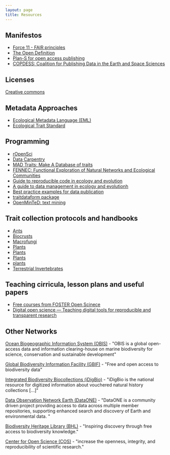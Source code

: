 ```yaml
--- 
layout: page 
title: Resources
---
```


## Manifestos
* [Force 11 - FAIR principles](https://www.force11.org/group/fairgroup/fairprinciples)
* [The Open Definition](https://opendefinition.org/)
* [Plan-S for open access publishing](https://www.coalition-s.org/)
* [COPDESS: Coalition for Publishing Data in the Earth and Space Sciences](http://www.copdess.org/enabling-fair-data-project/commitment-to-enabling-fair-data-in-the-earth-space-and-environmental-sciences/)

## Licenses
[Creative commons](https://creativecommons.org/licenses)

## Metadata Approaches

* [Ecological Metadata Language (EML)](https://knb.ecoinformatics.org/external//emlparser/docs/index.html)
* [Ecological Trait Standard](https://ecologicaltraitdata.github.io/ETS/)

## Programming

* [rOpenSci](ropensci.org)
* [Data Carpentry](https://datacarpentry.org/)
* [MAD Traits: Make A Database of traits](https://github.com/willpearse/MADtraits)
* [FENNEC: Functional Exploration of Natural Networks and Ecological Communities](https://fennec.readthedocs.io/en/latest/user.html#)
* [Guide to reproducible code in ecology and evolution](https://www.britishecologicalsociety.org/wp-content/uploads/2017/12/guide-to-reproducible-code.pdf)
* [A guide to data management in ecology and evolutionh](https://www.britishecologicalsociety.org/wp-content/uploads/Publ_Data-Management-Booklet.pdf)
* [Best practice examples for data publication](https://terminologies.gfbio.org/terms/ets/pages/bestpractice.html)
* [traitdataform package](https://CRAN.R-project.org/package=traitdataform)
* [OpenMinTeD: text mining](http://openminted.eu/about/overview/)
 
## Trait collection protocols and handbooks
* [Ants](http://globalants.org/static/trait-descriptions.pdf)
* [Biocrusts](https://onlinelibrary.wiley.com/doi/full/10.1111/rec.12974)
* [Macrofungi](https://besjournals.onlinelibrary.wiley.com/doi/full/10.1111/1365-2435.13239)
* [Plants](https://www.publish.csiro.au/bt/pdf/BT12225)
* [Plants](https://www.sciencedirect.com/science/article/pii/S1433831918301434)
* [Plants](https://www.sciencedirect.com/science/article/pii/S1433831918301434?via%3Dihub)
* [plants](https://besjournals.onlinelibrary.wiley.com/doi/full/10.1111/2041-210X.13237)
* [Terrestrial Invertebrates](https://besjournals.onlinelibrary.wiley.com/doi/full/10.1111/1365-2435.12776%4010.1111/%28ISSN%291365-2435.SICB_2018)


## Teaching cirricula, lesson plans and useful papers
* [Free courses from FOSTER Open Scinece](https://www.fosteropenscience.eu/courses)
* [Digital open science — Teaching digital tools for reproducible and transparent research](https://journals.plos.org/plosbiology/article?id=10.1371/journal.pbio.2006022)

## Other Networks

[Ocean Biogeographic Information System (OBIS)](https://obis.org) - "OBIS is a global open-access data and information clearing-house on marine biodiversity for science, conservation and sustainable development"

[Global Biodiversity Information Facility (GBIF)](https://gbif.org) - "Free and open access to biodiversity data"

[Integrated Biodiversity Biocollections (iDigBio)](https://idigbio.org) - "iDigBio is the national resource for digitized information about vouchered natural history collections [...]"

[Data Observation Network Earth (DataONE)](https://dataone.org) - "DataONE is a community driven project providing access to data across multiple member repositories, supporting enhanced search and discovery of Earth and environmental data. "

[Biodiversity Heritage Library (BHL)](https://www.biodiversitylibrary.org) - "Inspiring discovery through free access to biodiversity knowledge."

[Center for Open Science (COS)](https://cos.io/) - "increase the openness, integrity, and reproducibility of scientific research."

